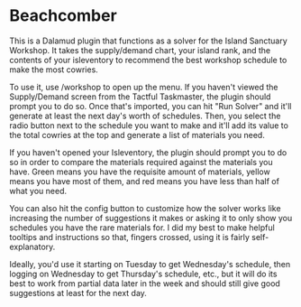 # Beachcomber
This is a Dalamud plugin that functions as a solver for the Island Sanctuary Workshop. It takes the supply/demand chart, your island rank, and the contents of your isleventory to recommend the best workshop schedule to make the most cowries.

To use it, use /workshop to open up the menu. If you haven't viewed the Supply/Demand screen from the Tactful Taskmaster, the plugin should prompt you to do so. Once that's imported, you can hit "Run Solver" and it'll generate at least the next day's worth of schedules. Then, you select the radio button next to the schedule you want to make and it'll add its value to the total cowries at the top and generate a list of materials you need.

If you haven't opened your Isleventory, the plugin should prompt you to do so in order to compare the materials required against the materials you have. Green means you have the requisite amount of materials, yellow means you have most of them, and red means you have less than half of what you need.

You can also hit the config button to customize how the solver works like increasing the number of suggestions it makes or asking it to only show you schedules you have the rare materials for. I did my best to make helpful tooltips and instructions so that, fingers crossed, using it is fairly self-explanatory.

Ideally, you'd use it starting on Tuesday to get Wednesday's schedule, then logging on Wednesday to get Thursday's schedule, etc., but it will do its best to work from partial data later in the week and should still give good suggestions at least for the next day.
